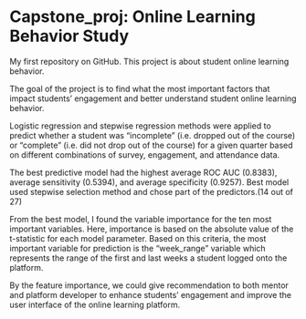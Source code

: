 # Capstone_proj: Online Learning Behavior Study
My first repository on GitHub.
This project is about student online learning behavior.

The goal of the project is to find what the most important factors that impact students’ engagement and better understand student online learning behavior.  

Logistic regression and stepwise regression methods were applied to predict whether a student was “incomplete” (i.e. dropped out of the course) or “complete” (i.e. did not drop out of the course) for a given quarter based on different combinations of survey, engagement, and attendance data.

The best predictive model had the highest average ROC AUC (0.8383), average sensitivity (0.5394), and average specificity (0.9257).
Best model used stepwise selection method and chose part of the predictors.(14 out of 27)

From the best model, I found the variable importance for the ten most important variables.
Here, importance is based on the absolute value of the t-statistic for each model parameter. Based on this criteria, the most important variable for prediction is the “week_range” variable which represents the range of the first and last weeks a student logged onto the platform. 

By the feature importance, we could give recommendation to both mentor and platform developer to enhance students’ engagement and improve the user interface of the online learning platform.
